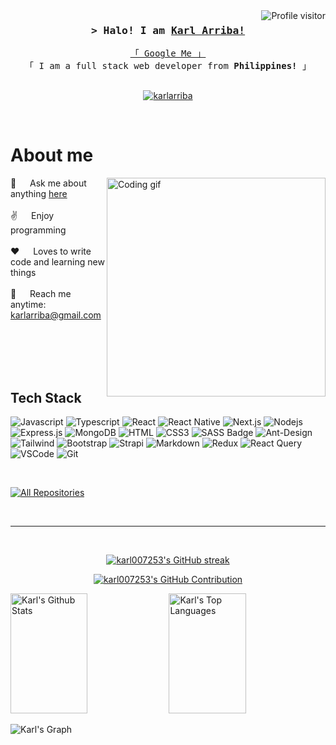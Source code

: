 <a href="https://komarev.com/ghpvc/?username=karl007253">
  <img align="right" src="https://komarev.com/ghpvc/?username=karl007253&label=Visitors&color=0e75b6&style=flat" alt="Profile visitor" />
</a>

<h3 align="center">
  <samp>&gt; Halo! I am
    <b><a target="_blank" href="https://karlarriba.com">Karl Arriba!</a></b>
  </samp>
</h3>


<p align="center"> 
  <samp>
    <a href="https://www.google.com/search?q=Karl+dale+arriba" target="_blank">「 Google Me 」</a>
    <br>
    「 I am a full stack web developer from <b>Philippines!</b> 」
    <br>
    <br>
  </samp>
</p>

<p align="center">
 <a href="https://karlarriba.com" target="blank">
  <img src="https://img.shields.io/badge/Website-DC143C?style=for-the-badge&logo=medium&logoColor=white" alt="karlarriba" />
 </a>
<!--  <a href="https://linkedin.com/in/karl007253" target="_blank">
  <img src="https://img.shields.io/badge/LinkedIn-0077B5?style=for-the-badge&logo=linkedin&logoColor=white" alt="karl007253"/>
 </a> -->
<!--  <a href="https://dev.to/alsiam" target="_blank">
  <img src="https://img.shields.io/badge/dev.to-0A0A0A?style=for-the-badge&logo=dev.to&logoColor=white" alt="alsiam" />
 </a> -->
<!--  <a href="https://twitter.com/karl007253" target="_blank">
  <img src="https://img.shields.io/badge/Twitter-1DA1F2?style=for-the-badge&logo=twitter&logoColor=white" />
 </a> -->
<!--  <a href="https://instagram.com/karl007253" target="_blank">
  <img src="https://img.shields.io/badge/Instagram-fe4164?style=for-the-badge&logo=instagram&logoColor=white" alt="karl007253" />
 </a>  -->
<!--  <a href="https://facebook.com/alsiam.world" target="_blank">
  <img src="https://img.shields.io/badge/Facebook-20BEFF?&style=for-the-badge&logo=facebook&logoColor=white" alt="karl007253"  />
 </a>  -->
</p>
<br />

<!-- About Section -->
 # About me
 
<p>
 <img align="right" width="350" src="/assets/programmer.gif" alt="Coding gif" />
  
 💬 &emsp; Ask me about anything [here](https://github.com/karl007253/karl007253/issues) <br/><br/>
 ✌️ &emsp; Enjoy programming <br/><br/>
 ❤️ &emsp; Loves to write code and learning new things<br/><br/>
 📧 &emsp; Reach me anytime: karlarriba@gmail.com<br/><br/>

</p>

<br/>
<br/>
<br/>

## Tech Stack

![Javascript](https://img.shields.io/badge/Javascript-F0DB4F?style=for-the-badge&labelColor=black&logo=javascript&logoColor=F0DB4F)
![Typescript](https://img.shields.io/badge/Typescript-007acc?style=for-the-badge&labelColor=black&logo=typescript&logoColor=007acc)
![React](https://img.shields.io/badge/-React-61DBFB?style=for-the-badge&labelColor=black&logo=react&logoColor=61DBFB)
![React Native](https://img.shields.io/badge/React_Native-20232A?style=for-the-badge&logo=react&logoColor=61DAFB)
![Next.js](https://img.shields.io/badge/next.js-000000?style=for-the-badge&logo=nextdotjs&logoColor=white)
![Nodejs](https://img.shields.io/badge/Nodejs-3C873A?style=for-the-badge&labelColor=black&logo=node.js&logoColor=3C873A)
![Express.js](https://img.shields.io/badge/Express.js-000000?style=for-the-badge&logo=express&logoColor=white)
![MongoDB](https://img.shields.io/badge/MongoDB-4EA94B?style=for-the-badge&logo=mongodb&logoColor=white)
![HTML](https://img.shields.io/badge/HTML5-E34F26?style=for-the-badge&logo=html5&logoColor=white)
![CSS3](https://img.shields.io/badge/CSS3-1572B6?style=for-the-badge&logo=css3&logoColor=white)
![SASS Badge](https://img.shields.io/badge/Sass-CC6699?style=for-the-badge&logo=sass&logoColor=white)
![Ant-Design](https://img.shields.io/badge/AntDesign-0170FE?style=for-the-badge&logo=antdesign&logoColor=white)
![Tailwind](https://img.shields.io/badge/Tailwind_CSS-092749?style=for-the-badge&logo=tailwindcss&logoColor=06B6D4&labelColor=000000)
![Bootstrap](https://img.shields.io/badge/Bootstrap-563D7C?style=for-the-badge&logo=bootstrap&logoColor=white)
![Strapi](https://img.shields.io/badge/strapi-2E7EEA?style=for-the-badge&logo=strapi&logoColor=white)
![Markdown](https://img.shields.io/badge/Markdown-000000?style=for-the-badge&logo=markdown&logoColor=white)
![Redux](https://img.shields.io/badge/Redux-593D88?style=for-the-badge&logo=redux&logoColor=white)
![React Query](https://img.shields.io/badge/-React_Query-FF4154?style=for-the-badge&logo=react%20query&logoColor=white)
![VSCode](https://img.shields.io/badge/Visual_Studio-0078d7?style=for-the-badge&logo=visual%20studio&logoColor=white)
![Git](https://img.shields.io/badge/Git-F05032?style=for-the-badge&logo=git&logoColor=white)

<br/>

<!--
## Top Open Source -
[![Web Projects](https://github-readme-stats.vercel.app/api/pin/?username=alsiam&repo=web-projects&border_color=7F3FBF&bg_color=0D1117&title_color=C9D1D9&text_color=8B949E&icon_color=7F3FBF)](https://github.com/alsiam/web-projects)
[![Al Folio](https://github-readme-stats.vercel.app/api/pin/?username=alsiam&repo=al-folio&border_color=7F3FBF&bg_color=0D1117&title_color=C9D1D9&text_color=8B949E&icon_color=7F3FBF)](https://github.com/alsiam/al-folio)
[![Al Siam Readme](https://github-readme-stats.vercel.app/api/pin/?username=alsiam&repo=alsiam&border_color=7F3FBF&bg_color=0D1117&title_color=C9D1D9&text_color=8B949E&icon_color=7F3FBF)](https://github.com/alsiam/alsiam)
[![Al Siam Teminal](https://github-readme-stats.vercel.app/api/pin/?username=alsiam&repo=alsiam.github.io&border_color=7F3FBF&bg_color=0D1117&title_color=C9D1D9&text_color=8B949E&icon_color=7F3FBF)](https://github.com/alsiam/alsiam.github.io)
-->
<p align="left">
  <a href="https://github.com/karl007253?tab=repositories" target="_blank"><img alt="All Repositories" title="All Repositories" src="https://img.shields.io/badge/-All%20Repos-2962FF?style=for-the-badge&logo=koding&logoColor=white"/></a>
</p>

<br/>
<hr/>
<br/>

<p align="center">
  <a href="https://github.com/karl007253">
    <img src="https://github-readme-streak-stats.herokuapp.com/?user=karl007253&theme=radical&border=7F3FBF&background=0D1117" alt="karl007253's GitHub streak"/>
  </a>
</p>

<p align="center">
  <a href="https://github.com/karl007253">
    <img src="https://github-profile-summary-cards.vercel.app/api/cards/profile-details?username=karl007253&theme=radical" alt="karl007253's GitHub Contribution"/>
  </a>
</p>

<a> 
    <a href="https://github.com/karl007253"><img alt="Karl's Github Stats" src="https://denvercoder1-github-readme-stats.vercel.app/api?username=karl007253&show_icons=true&count_private=true&theme=react&border_color=7F3FBF&bg_color=0D1117&title_color=F85D7F&icon_color=F8D866" height="192px" width="49.5%"/></a>
  <a href="https://github.com/karl007253"><img alt="Karl's Top Languages" src="https://denvercoder1-github-readme-stats.vercel.app/api/top-langs/?username=karl007253&langs_count=8&layout=compact&theme=react&border_color=7F3FBF&bg_color=0D1117&title_color=F85D7F&icon_color=F8D866" height="192px" width="49.5%"/></a>
  <br/>
</a>


![Karl's Graph](https://github-readme-activity-graph.vercel.app/graph?username=karl007253&custom_title=Karl's%20Activityh&bg_color=0D1117&color=7F3FBF&line=7F3FBF&point=7F3FBF&area_color=FFFFFF&title_color=FFFFFF&area=true)
